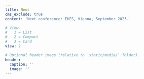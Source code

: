 ```yaml
---
title: News
cms_exclude: true
content: 'Next conference: EHES, Vienna, September 2023.'

# View.
#   1 = List
#   2 = Compact
#   3 = Card
view: 2

# Optional header image (relative to `static/media/` folder).
header:
  caption: ''
  image: ''
---
```

